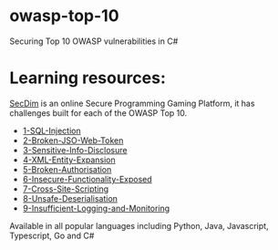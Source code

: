 # owasp-top-10
Securing Top 10 OWASP vulnerabilities in C#

# Learning resources:
[SecDim](https://secdim.com) is an online Secure Programming Gaming Platform, it has challenges built for each of the OWASP Top 10.
* [1-SQL-Injection](https://play.secdim.com/game/python/challenge/sql-injectionpy)
* [2-Broken-JSO-Web-Token](https://play.secdim.com/game/typescript/challenge/jwtts)
* [3-Sensitive-Info-Disclosure](https://play.secdim.com/game/python/challenge/secret-leakpy)
* [4-XML-Entity-Expansion](https://play.secdim.com)
* [5-Broken-Authorisation](https://play.secdim.com/game/javascript/challenge/idorjs)
* [6-Insecure-Functionality-Exposed](https://play.secdim.com/game/javascript/challenge/idorjs)
* [7-Cross-Site-Scripting](https://play.secdim.com/game/java/challenge/xssjava)
* [8-Unsafe-Deserialisation](https://play.secdim.com/game/python/challenge/deserializationpy)
* [9-Insufficient-Logging-and-Monitoring](https://play.secdim.com/game/typescript/challenge/log-injectionts)

Available in all popular languages including Python, Java, Javascript, Typescript, Go and C#
